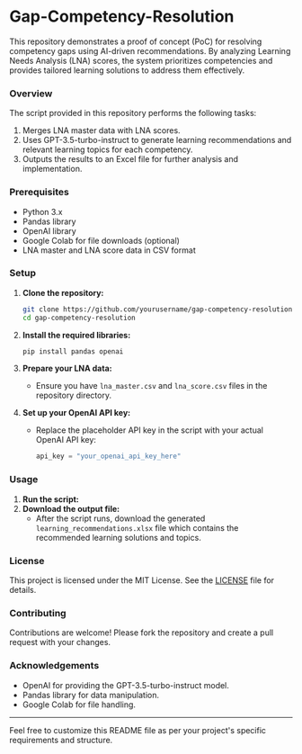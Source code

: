 # Gap-Competency-Resolution

This repository demonstrates a proof of concept (PoC) for resolving competency gaps using AI-driven recommendations. By analyzing Learning Needs Analysis (LNA) scores, the system prioritizes competencies and provides tailored learning solutions to address them effectively.

### Overview

The script provided in this repository performs the following tasks:
1. Merges LNA master data with LNA scores.
2. Uses GPT-3.5-turbo-instruct to generate learning recommendations and relevant learning topics for each competency.
3. Outputs the results to an Excel file for further analysis and implementation.

### Prerequisites

- Python 3.x
- Pandas library
- OpenAI library
- Google Colab for file downloads (optional)
- LNA master and LNA score data in CSV format

### Setup

1. **Clone the repository:**
   ```bash
   git clone https://github.com/yourusername/gap-competency-resolution.git
   cd gap-competency-resolution
   ```

2. **Install the required libraries:**
   ```bash
   pip install pandas openai
   ```

3. **Prepare your LNA data:**
   - Ensure you have `lna_master.csv` and `lna_score.csv` files in the repository directory.

4. **Set up your OpenAI API key:**
   - Replace the placeholder API key in the script with your actual OpenAI API key:
     ```python
     api_key = "your_openai_api_key_here"
     ```

### Usage

1. **Run the script:**
2. **Download the output file:**
   - After the script runs, download the generated `learning_recommendations.xlsx` file which contains the recommended learning solutions and topics.

### License

This project is licensed under the MIT License. See the [LICENSE](LICENSE) file for details.

### Contributing

Contributions are welcome! Please fork the repository and create a pull request with your changes.

### Acknowledgements

- OpenAI for providing the GPT-3.5-turbo-instruct model.
- Pandas library for data manipulation.
- Google Colab for file handling.

---

Feel free to customize this README file as per your project's specific requirements and structure.
